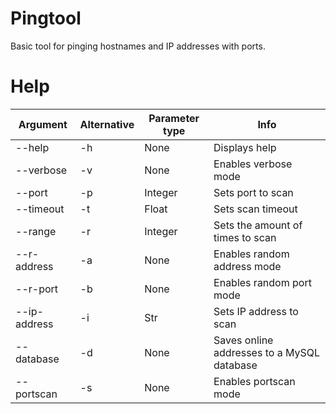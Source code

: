 # Pingtool

Basic tool for pinging hostnames and IP addresses with ports.

# Help
|   Argument   | Alternative | Parameter type |                    Info                    |
|--------------|-------------|----------------|--------------------------------------------|
|    --help    |      -h     |      None      |               Displays help                |
|  --verbose   |      -v     |      None      |            Enables verbose mode            |
|    --port    |      -p     |    Integer     |             Sets port to scan              |
|  --timeout   |      -t     |     Float      |             Sets scan timeout              |
|   --range    |      -r     |    Integer     |      Sets the amount of times to scan      |
| --r-address  |      -a     |      None      |        Enables random address mode         |
|   --r-port   |      -b     |      None      |          Enables random port mode          |
| --ip-address |      -i     |      Str       |          Sets IP address to scan           |
|  --database  |      -d     |      None      | Saves online addresses to a MySQL database |
|  --portscan  |      -s     |      None      |           Enables portscan mode            |
